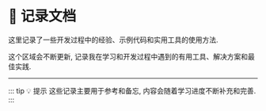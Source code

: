 # 📝 记录文档

这里记录了一些开发过程中的经验、示例代码和实用工具的使用方法. 

这个区域会不断更新, 记录我在学习和开发过程中遇到的有用工具、解决方案和最佳实践. 

---

::: tip 💡 提示 
这些记录主要用于参考和备忘, 内容会随着学习进度不断补充和完善.  
:::